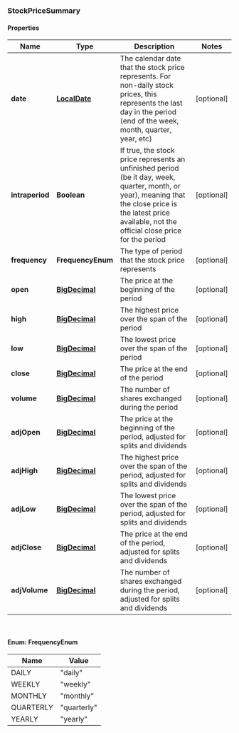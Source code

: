 
### StockPriceSummary

#### Properties
Name | Type | Description | Notes
------------ | ------------- | ------------- | -------------
**date** | [**LocalDate**](LocalDate.md) | The calendar date that the stock price represents. For non-daily stock prices, this represents the last day in the period (end of the week, month, quarter, year, etc) |  [optional]
**intraperiod** | **Boolean** | If true, the stock price represents an unfinished period (be it day, week, quarter, month, or year), meaning that the close price is the latest price available, not the official close price for the period |  [optional]
**frequency** | **FrequencyEnum** | The type of period that the stock price represents |  [optional]
**open** | [**BigDecimal**](BigDecimal.md) | The price at the beginning of the period |  [optional]
**high** | [**BigDecimal**](BigDecimal.md) | The highest price over the span of the period |  [optional]
**low** | [**BigDecimal**](BigDecimal.md) | The lowest price over the span of the period |  [optional]
**close** | [**BigDecimal**](BigDecimal.md) | The price at the end of the period |  [optional]
**volume** | [**BigDecimal**](BigDecimal.md) | The number of shares exchanged during the period |  [optional]
**adjOpen** | [**BigDecimal**](BigDecimal.md) | The price at the beginning of the period, adjusted for splits and dividends |  [optional]
**adjHigh** | [**BigDecimal**](BigDecimal.md) | The highest price over the span of the period, adjusted for splits and dividends |  [optional]
**adjLow** | [**BigDecimal**](BigDecimal.md) | The lowest price over the span of the period, adjusted for splits and dividends |  [optional]
**adjClose** | [**BigDecimal**](BigDecimal.md) | The price at the end of the period, adjusted for splits and dividends |  [optional]
**adjVolume** | [**BigDecimal**](BigDecimal.md) | The number of shares exchanged during the period, adjusted for splits and dividends |  [optional]


<br/>

#### Enum: FrequencyEnum

Name | Value
---- | -----
DAILY | &quot;daily&quot;
WEEKLY | &quot;weekly&quot;
MONTHLY | &quot;monthly&quot;
QUARTERLY | &quot;quarterly&quot;
YEARLY | &quot;yearly&quot;



